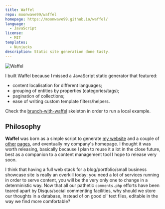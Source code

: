 ```yaml
---
title: Waffel
repo: moonwave99/waffel
homepage: https://moonwave99.github.io/waffel/
language:
  - JavaScript
license:
  - MIT
templates:
  - Nunjucks
description: Static site generation done tasty.
---
```


![Waffel](https://moonwave99.github.io/waffel/images/waffel.svg)

I built Waffel because I missed a JavaScript static generator that featured:

- content localisation for different languages;
- grouping of entities by properties (categories/tags);
- pagination of collections;
- ease of writing custom template filters/helpers.

Check the [brunch-with-waffel](https://github.com/moonwave99/brunch-with-waffel) skeleton in order to run a local example.

## Philosophy

**Waffel** was born as a simple script to generate [my website](https://www.diegocaponera.com/) and a couple of [other](https://www.shoegaze.it/) [pages](https://www.dreampop.it/), and eventually my company's homepage. I thought it was worth releasing, basically because I plan to reuse it a lot in the close future, best as a companion to a content management tool I hope to release very soon.

I think that having a full web stack for a blog/portfolio/small business showcase site is really an overkill today: you need a lot of services running in order to serve content, you will be the very only one to change in a deterministic way.
Now that all our pathetic `comments.php` efforts have been teared apart by Disqus/social commenting facilities, why should we store our thoughts in a database, instead of on good ol' text files, editable in the way we find more comfortable?
